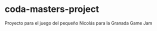 coda-masters-project
====================

Proyecto para el juego del pequeño Nicolás para la Granada Game Jam
